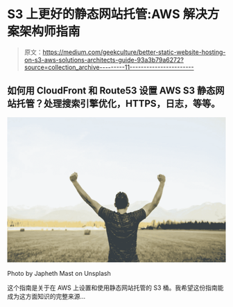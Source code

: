 # S3 上更好的静态网站托管:AWS 解决方案架构师指南

> 原文：<https://medium.com/geekculture/better-static-website-hosting-on-s3-aws-solutions-architects-guide-93a3b79a6272?source=collection_archive---------11----------------------->

## 如何用 CloudFront 和 Route53 设置 AWS S3 静态网站托管？处理搜索引擎优化，HTTPS，日志，等等。

![](img/5519516e654ca723f60cc1c02b2032bd.png)

Photo by Japheth Mast on Unsplash

这个指南是关于在 AWS 上设置和使用静态网站托管的 S3 桶。我希望这份指南能成为这方面知识的完整来源…